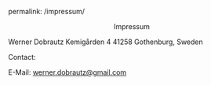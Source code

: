 permalink: /impressum/

<p style="text-align: center;">
Impressum 

Werner Dobrautz
Kemigården 4
41258 Gothenburg, Sweden

Contact:

E-Mail: werner.dobrautz@gmail.com
</p>
